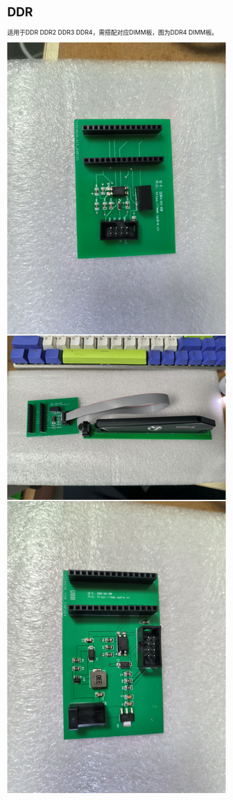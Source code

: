 # DDR

适用于DDR DDR2 DDR3 DDR4，需搭配对应DIMM板，图为DDR4 DIMM板。

![DDR-RW](docs/img/DDR-HX.jpg)
![DDR-UDIMM-RW](docs/img/DDR-DIMM.jpg)
![DDR-UDIMM-DC-RW](docs/img/DDR-HX-DC.jpg)